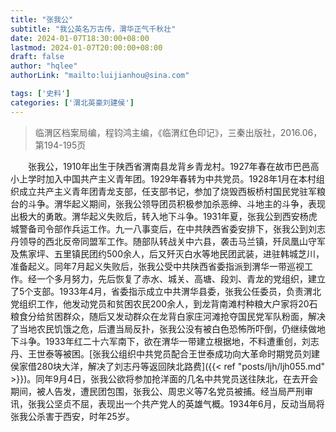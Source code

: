 ```yaml
---
title: "张我公"
subtitle: "我公英名万古传，渭华正气千秋壮"
date: 2024-01-07T18:30:00+08:00
lastmod: 2024-01-07T20:00:00+08:00
draft: false
author: "hqlee"
authorLink: "mailto:luijianhou@sina.com"

tags: ['史料']
categories: ['渭北英豪刘建侯']
---
```

>临渭区档案局编，程钧鸿主编，《临渭红色印记》，三秦出版社，2016.06，第194-195页

　　张我公，1910年出生于陕西省渭南县龙背乡青龙村。1927年春在故市巴邑高小上学时加入中国共产主义青年团。1929年春转为中共党员。1928年1月在本村组织成立共产主义青年团青龙支部，任支部书记，参加了烧毁西板桥村国民党驻军粮台的斗争。渭华起义期间，张我公领导团员积极参加杀恶绅、斗地主的斗争，表现出极大的勇敢。渭华起义失败后，转入地下斗争。1931年夏，张我公到西安杨虎城警备司令部作兵运工作。九一八事变后，在中共陕西省委安排下，张我公到刘志丹领导的西北反帝同盟军工作。随部队转战关中六县，袭击马兰镇，歼凤凰山守军及焦家坪、五里镇民团约500余人，后又歼灭白水等地民团武装，进驻韩城芝川，准备起义。同年7月起义失败后，张我公受中共陕西省委指派到渭华一带巡视工作。经一个多月努力，先后恢复了赤水、城关、高塘、段刘、青龙的党组织，建立了5个支部。1933年4月，省委指示成立中共渭华县委，张我公任委员，负责渭北党组织工作，他发动党员和贫困农民200余人，到龙背南滩村种粮大户家将20石粮食分给贫困群众，随后又发动群众在龙背白家庄河滩抢夺国民党军队粉面，解决了当地农民饥饿之危，后遭当局反扑，张我公没有被白色恐怖所吓倒，仍继续做地下斗争。1933年红二十六军南下，欲在渭华一带建立根据地，不料遭重创，刘志丹、王世泰等被困。[张我公组织中共党员配合王世泰成功向大革命时期党员刘建侯家借280块大洋，解决了刘志丹等返回陕北路费]({{< ref "posts/ljh/ljh055.md" >}})。同年9月4日，张我公欲将参加抢洋面的几名中共党员送往陕北，在去开会期间，被人告发，遭民团包围，张我公、周忠义等7名党员被捕。经当局严刑审讯，张我公坚贞不屈，表现出一个共产党人的英雄气概。1934年6月，反动当局将张我公杀害于西安，时年25岁。


